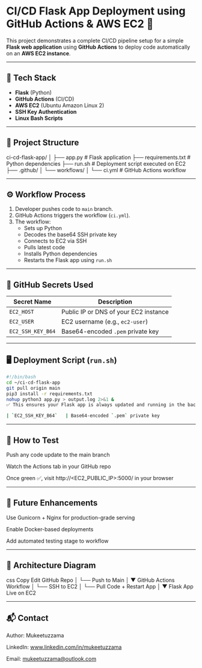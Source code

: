 # CI/CD Flask App Deployment using GitHub Actions & AWS EC2 🚀

This project demonstrates a complete CI/CD pipeline setup for a simple **Flask web application** using **GitHub Actions** to deploy code automatically on an **AWS EC2 instance**.

---

## 🔧 Tech Stack

- **Flask** (Python)
- **GitHub Actions** (CI/CD)
- **AWS EC2** (Ubuntu Amazon Linux 2)
- **SSH Key Authentication**
- **Linux Bash Scripts**

---

## 📁 Project Structure
ci-cd-flask-app/
│
├── app.py # Flask application
├── requirements.txt # Python dependencies
├── run.sh # Deployment script executed on EC2
├── .github/
│ └── workflows/
│ └── ci.yml # GitHub Actions workflow

---

## ⚙️ Workflow Process

1. Developer pushes code to `main` branch.
2. GitHub Actions triggers the workflow (`ci.yml`).
3. The workflow:
   - Sets up Python
   - Decodes the base64 SSH private key
   - Connects to EC2 via SSH
   - Pulls latest code
   - Installs Python dependencies
   - Restarts the Flask app using `run.sh`

---

## 🔐 GitHub Secrets Used

| Secret Name         | Description                                   |
|---------------------|-----------------------------------------------|
| `EC2_HOST`          | Public IP or DNS of your EC2 instance         |
| `EC2_USER`          | EC2 username (e.g., `ec2-user`)               |
| `EC2_SSH_KEY_B64`   | Base64-encoded `.pem` private key             |

---

## 🖥️ Deployment Script (`run.sh`)

```bash
#!/bin/bash
cd ~/ci-cd-flask-app
git pull origin main
pip3 install -r requirements.txt
nohup python3 app.py > output.log 2>&1 &
✅ This ensures your Flask app is always updated and running in the background.

| `EC2_SSH_KEY_B64`   | Base64-encoded `.pem` private key             |
```

---

## 🧪 How to Test
Push any code update to the main branch

Watch the Actions tab in your GitHub repo

Once green ✅, visit http://<EC2_PUBLIC_IP>:5000/ in your browser

---

## 📌 Future Enhancements
Use Gunicorn + Nginx for production-grade serving

Enable Docker-based deployments

Add automated testing stage to workflow

---

## 📸 Architecture Diagram
css
Copy
Edit
GitHub Repo
    │
    └── Push to Main
         │
         ▼
    GitHub Actions Workflow
         │
         └── SSH to EC2
               │
               └── Pull Code + Restart App
                         │
                         ▼
                 Flask App Live on EC2

---

## 📬 Contact

Author: Mukeetuzzama

LinkedIn: www.linkedin.com/in/mukeetuzzama

Email: mukeetuzzama@outlook.com

